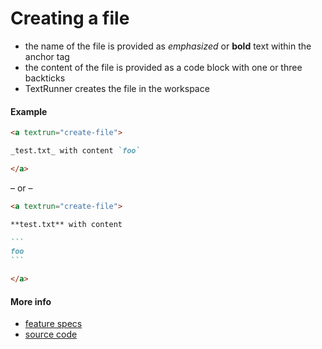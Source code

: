 # Creating a file

- the name of the file is provided as _emphasized_ or **bold** text within the
  anchor tag
- the content of the file is provided as a code block with one or three
  backticks
- TextRunner creates the file in the workspace

#### Example

<a textrun="run-markdown-in-textrun">

```markdown
<a textrun="create-file">

_test.txt_ with content `foo`

</a>
```

</a>

&ndash; or &ndash;

<a textrun="run-markdown-in-textrun">

````markdown
<a textrun="create-file">

**test.txt** with content

```
foo
```

</a>
````

</a>

#### More info

- [feature specs](../../text-runner/features/actions/built-in/create-file/create-file.feature)
- [source code](../../text-runner/src/actions/built-in/create-file.ts)
